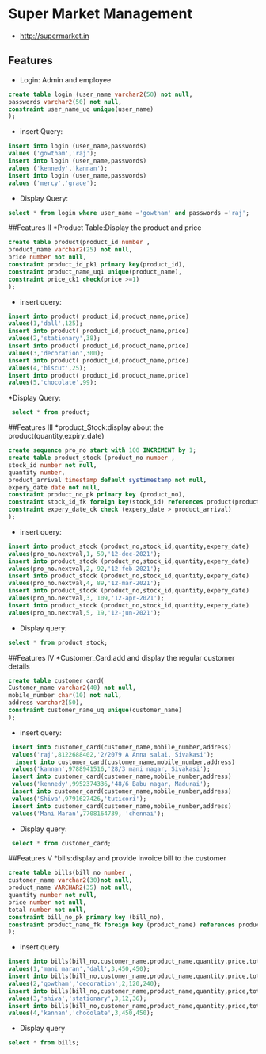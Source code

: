 # Super Market Management

* http://supermarket.in

## Features
  * Login: Admin and employee 
  ```sql
create table login (user_name varchar2(50) not null,
passwords varchar2(50) not null,
constraint user_name_uq unique(user_name)
);
```
* insert Query:
```sql
insert into login (user_name,passwords)
values ('gowtham','raj');
insert into login (user_name,passwords)
values ('kennedy','kannan');
insert into login (user_name,passwords)
values ('mercy','grace');
```
* Display Query:
```sql
select * from login where user_name ='gowtham' and passwords ='raj';
```
  ##Features II
  *Product Table:Display the product and price
```sql
create table product(product_id number ,
product_name varchar2(25) not null,
price number not null,
constraint product_id_pk1 primary key(product_id),
constraint product_name_uq1 unique(product_name),
constraint price_ck1 check(price >=1)
);
```
* insert query:
```sql
insert into product( product_id,product_name,price)
values(1,'dall',125);
insert into product( product_id,product_name,price)
values(2,'stationary',38);
insert into product( product_id,product_name,price)
values(3,'decoration',300);
insert into product( product_id,product_name,price)
values(4,'biscut',25);
insert into product( product_id,product_name,price)
values(5,'chocolate',99);
```
*Display Query:
```sql
 select * from product;
```
##Features III
*product_Stock:display about the product(quantity,expiry_date)
  ```sql
create sequence pro_no start with 100 INCREMENT by 1;
create table product_stock (product_no number ,
stock_id number not null,
quantity number,
product_arrival timestamp default systimestamp not null,
expery_date date not null,
constraint product_no_pk primary key (product_no),
constraint stock_id_fk foreign key(stock_id) references product(product_id),
constraint expery_date_ck check (expery_date > product_arrival)
);
```

* insert query:
```sql
insert into product_stock (product_no,stock_id,quantity,expery_date)
values(pro_no.nextval,1, 59,'12-dec-2021');
insert into product_stock (product_no,stock_id,quantity,expery_date)
values(pro_no.nextval,2, 92,'12-feb-2021');
insert into product_stock (product_no,stock_id,quantity,expery_date)
values(pro_no.nextval,4, 89,'12-mar-2021');
insert into product_stock (product_no,stock_id,quantity,expery_date)
values(pro_no.nextval,3, 109,'12-apr-2021');
insert into product_stock (product_no,stock_id,quantity,expery_date)
values(pro_no.nextval,5, 19,'12-jun-2021');
```
* Display query:
```sql
select * from product_stock;
```
  ##Features IV
  *Customer_Card:add and display the regular customer details
  ```sql
create table customer_card(
Customer_name varchar2(40) not null,
mobile_number char(10) not null,
address varchar2(50),
constraint customer_name_uq unique(customer_name)
);
```
* insert query:
```sql
 insert into customer_card(customer_name,mobile_number,address)
 values('raj',8122688402,'2/2079 A Anna salai, Sivakasi');
  insert into customer_card(customer_name,mobile_number,address)
 values('kannan',9788941516,'28/3 mani nagar, Sivakasi');
 insert into customer_card(customer_name,mobile_number,address)
 values('kennedy',9952374336,'48/6 Babu nagar, Madurai');
 insert into customer_card(customer_name,mobile_number,address)
 values('Shiva',9791627426,'tuticori'); 
 insert into customer_card(customer_name,mobile_number,address)
 values('Mani Maran',7708164739, 'chennai');
```
* Display query:
```sql
 select * from customer_card;
```
  ##Features V
  *bills:display and provide invoice bill to the customer
  ```sql
create table bills(bill_no number ,
customer_name varchar2(30)not null,
product_name VARCHAR2(35) not null,
quantity number not null,
price number not null,
total number not null,
constraint bill_no_pk primary key (bill_no),
constraint product_name_fk foreign key (product_name) references product(product_name)
);
```
* insert query
```sql
insert into bills(bill_no,customer_name,product_name,quantity,price,total)
values(1,'mani maran','dall',3,450,450);
insert into bills(bill_no,customer_name,product_name,quantity,price,total)
values(2,'gowtham','decoration',2,120,240);
insert into bills(bill_no,customer_name,product_name,quantity,price,total)
values(3,'shiva','stationary',3,12,36);
insert into bills(bill_no,customer_name,product_name,quantity,price,total)
values(4,'kannan','chocolate',3,450,450);
```
* Display query

```sql
select * from bills;
```
